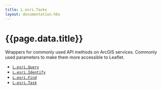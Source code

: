 ```yaml
---
title: L.esri.Tasks
layout: documentation.hbs
---
```


# {{page.data.title}}

Wrappers for commonly used API methods on ArcGIS services. Commonly used parameters to make them more accessible to Leaflet.

* [`L.esri.Query`]({{assets}}api-reference/tasks/query.html)
* [`L.esri.Identify`]({{assets}}api-reference/tasks/identify.html)
* [`L.esri.Find`]({{assets}}api-reference/tasks/find.html)
* [`L.esri.Task`]({{assets}}api-reference/tasks/task.html)
